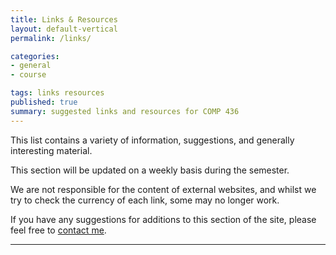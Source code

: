```yaml
---
title: Links & Resources
layout: default-vertical
permalink: /links/

categories:
- general
- course

tags: links resources
published: true
summary: suggested links and resources for COMP 436
---
```


This list contains a variety of information, suggestions, and generally interesting material.

This section will be updated on a weekly basis during the semester.

We are not responsible for the content of external websites, and whilst we try to check the currency of each link, some may no longer work.

If you have any suggestions for additions to this section of the site, please feel free to [contact me](mailto:nhayward@luc.edu?subject=COMP436-Links).

***

<!--
#### Articles & Papers

*

#### Documentation & Guides

  *

#### Frameworks & Libraries - CSS, JS... (a few examples)

  *

#### Mockup & Prototype Tools - a few examples

  *

#### Various

*

#### Videos

*

#### Useful Tools & Reference

*

#### Websites

* 

***

**n.b.** we are not responsible for the content of external websites, and whilst we try to check the currency of each link, some may no longer work.

-->
